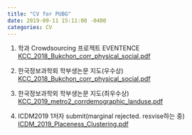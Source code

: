 ```yaml
---
title: "CV for PUBG"
date: 2019-09-11 15:11:00 -0400
categories: CV
---
```


1. 학과 Crowdsourcing 프로젝트 EVENTENCE
<a href="http://kinamsalad.pythonanywhere.com/" target="_blank">KCC_2018_Bukchon_corr_physical_social.pdf</a>

1. 한국정보과학회 학부생논문 지도(우수상)
<a href="../../pdf_folder/2018KCC.pdf" target="_blank">KCC_2018_Bukchon_corr_physical_social.pdf</a>
2. 한국정보과학외 학부생논문 지도(최우수상)
<a href="../../pdf_folder/2019KCC.pdf" target="_blank">KCC_2019_metro2_corrdemographic_landuse.pdf</a>
3. ICDM2019 1저자 submit(marginal rejected. resvise하는 중)
<a href="../../pdf_folder/2019ICDM.pdf" target="_blank">ICDM_2019_Placeness_Clustering.pdf</a>
